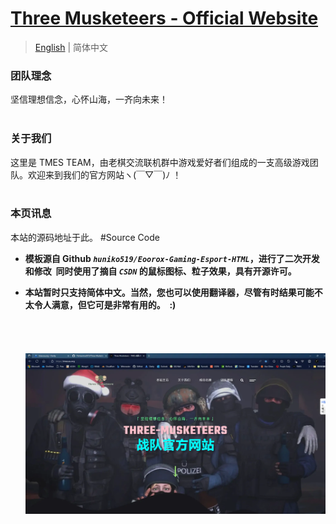 # [ Three Musketeers - Official Website ](https://tmes.eu.org/)

> [English](README.md) | 简体中文 <br>

### 团队理念
  坚信理想信念，心怀山海，一齐向未来！<br><br>


### 关于我们
  这里是 TMES TEAM，由老棋交流联机群中游戏爱好者们组成的一支高级游戏团队。欢迎来到我们的官方网站ヽ(￣▽￣)ﾉ ！<br><br>


### 本页讯息
  本站的源码地址于此。  #Source Code<br>

- <b>模板源自 Github <i>`huniko519/Eoorox-Gaming-Esport-HTML`</i>，进行了二次开发和修改 &nbsp;同时使用了摘自 <i> `CSDN` </i> 的鼠标图标、粒子效果，具有开源许可。
 
-  本站暂时只支持简体中文。当然，您也可以使用翻译器，尽管有时结果可能不太令人满意，但它可是非常有用的。 &nbsp;:)</b><br><br>  
  <br><br>
[![主页预览图片](img/blog/inner_b1.webp "Index")](https://tmes.eu.org/)

